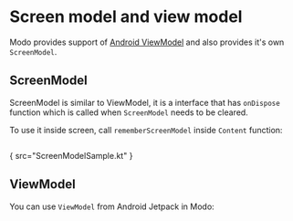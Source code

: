 # Screen model and view model

Modo provides support of [Android ViewModel](https://developer.android.com/topic/libraries/architecture/viewmodel) and also provides it's
own `ScreenModel`.

## ScreenModel

ScreenModel is similar to ViewModel, it is a interface that has `onDispose` function which is called when `ScreenModel` needs to be cleared.

To use it inside screen, call `rememberScreenModel` inside `Content` function:

```Kotlin
```

{ src="ScreenModelSample.kt" }

## ViewModel

You can use `ViewModel` from Android Jetpack in Modo:

<include from="snippets.topic" element-id="under_develop_note"></include>